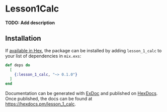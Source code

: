 # Lesson1Calc

**TODO: Add description**

## Installation

If [available in Hex](https://hex.pm/docs/publish), the package can be installed
by adding `lesson_1_calc` to your list of dependencies in `mix.exs`:

```elixir
def deps do
  [
    {:lesson_1_calc, "~> 0.1.0"}
  ]
end
```

Documentation can be generated with [ExDoc](https://github.com/elixir-lang/ex_doc)
and published on [HexDocs](https://hexdocs.pm). Once published, the docs can
be found at <https://hexdocs.pm/lesson_1_calc>.

